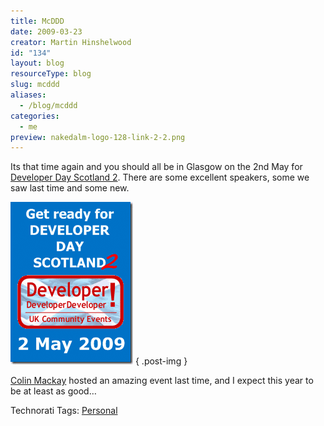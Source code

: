 ```yaml
---
title: McDDD
date: 2009-03-23
creator: Martin Hinshelwood
id: "134"
layout: blog
resourceType: blog
slug: mcddd
aliases:
  - /blog/mcddd
categories:
  - me
preview: nakedalm-logo-128-link-2-2.png
---
```


Its that time again and you should all be in Glasgow on the 2nd May for [Developer Day Scotland 2](http://developerdayscotland.com). There are some excellent speakers, some we saw last time and some new.

[![GetReady2-large](images/McDDD_6D73-GetReady2-large_thumb-1-1.png)](http://blog.hinshelwood.com/files/2011/05/GWB-WindowsLiveWriter-McDDD_6D73-GetReady2-large_2.png)
{ .post-img }

[Colin Mackay](http://blog.colinmackay.net/archive/2009/03/21/Update.aspx) hosted an amazing event last time, and I expect this year to be at least as good…

Technorati Tags: [Personal](http://technorati.com/tags/Personal)
